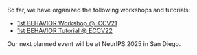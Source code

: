 So far, we have organized the following workshops and tutorials: 

- [1st BEHAVIOR Workshop @ ICCV21](iccv21.md)
- [1st BEHAVIOR Tutorial @ ECCV22](eccv22.md)

Our next planned event will be at NeurIPS 2025 in San Diego. 